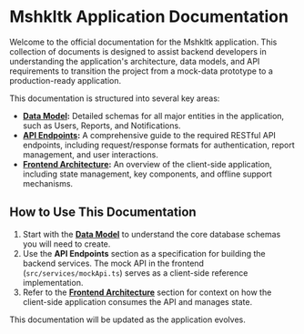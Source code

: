 # Mshkltk Application Documentation

Welcome to the official documentation for the Mshkltk application. This collection of documents is designed to assist backend developers in understanding the application's architecture, data models, and API requirements to transition the project from a mock-data prototype to a production-ready application.

This documentation is structured into several key areas:

-   **[Data Model](./data-model/README.md):** Detailed schemas for all major entities in the application, such as Users, Reports, and Notifications.
-   **[API Endpoints](./api/authentication.md):** A comprehensive guide to the required RESTful API endpoints, including request/response formats for authentication, report management, and user interactions.
-   **[Frontend Architecture](./frontend/README.md):** An overview of the client-side application, including state management, key components, and offline support mechanisms.

## How to Use This Documentation

1.  Start with the **[Data Model](./data-model/README.md)** to understand the core database schemas you will need to create.
2.  Use the **API Endpoints** section as a specification for building the backend services. The mock API in the frontend (`src/services/mockApi.ts`) serves as a client-side reference implementation.
3.  Refer to the **[Frontend Architecture](./frontend/README.md)** section for context on how the client-side application consumes the API and manages state.

This documentation will be updated as the application evolves.
